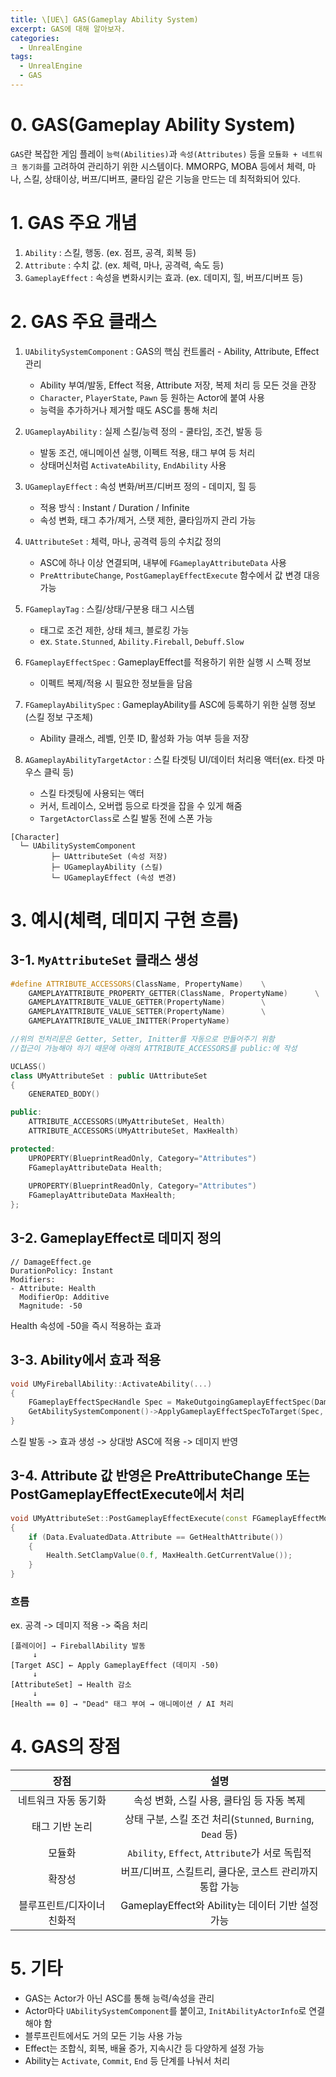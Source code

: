 ```yaml
---
title: \[UE\] GAS(Gameplay Ability System)
excerpt: GAS에 대해 알아보자.
categories:
  - UnrealEngine
tags:
  - UnrealEngine
  - GAS
---
```

# 0. GAS(Gameplay Ability System)

`GAS`란 복잡한 게임 플레이 `능력(Abilities)`과 `속성(Attributes)` 등을 `모듈화 + 네트워크 동기화`를 고려하여 관리하기 위한 시스템이다. MMORPG, MOBA 등에서 체력, 마나, 스킬, 상태이상, 버프/디버프, 쿨타임 같은 기능을 만드는 데 최적화되어 있다.

# 1. GAS 주요 개념

1. `Ability` : 스킬, 행동. (ex. 점프, 공격, 회복 등)
2. `Attribute` : 수치 값. (ex. 체력, 마나, 공격력, 속도 등)
3. `GameplayEffect` : 속성을 변화시키는 효과. (ex. 데미지, 힐, 버프/디버프 등)


# 2. GAS 주요 클래스

1. `UAbilitySystemComponent` : GAS의 핵심 컨트롤러 - Ability, Attribute, Effect 관리
	- Ability 부여/발동, Effect 적용, Attribute 저장, 복제 처리 등 모든 것을 관장
	- `Character`, `PlayerState`, `Pawn` 등 원하는 Actor에 붙여 사용
	- 능력을 추가하거나 제거할 때도 ASC를 통해 처리

2. `UGameplayAbility` : 실제 스킬/능력 정의 - 쿨타임, 조건, 발동 등
	- 발동 조건, 애니메이션 실행, 이펙트 적용, 태그 부여 등 처리
	- 상태머신처럼 `ActivateAbility`, `EndAbility` 사용

3. `UGameplayEffect` : 속성 변화/버프/디버프 정의 - 데미지, 힐 등
	- 적용 방식 : Instant / Duration / Infinite
	- 속성 변화, 태그 추가/제거, 스탯 제한, 쿨타임까지 관리 가능

4. `UAttributeSet` : 체력, 마나, 공격력 등의 수치값 정의
	- ASC에 하나 이상 연결되며, 내부에 `FGameplayAttributeData` 사용
	- `PreAttributeChange`, `PostGameplayEffectExecute` 함수에서 값 변경 대응 가능

5. `FGameplayTag` : 스킬/상태/구분용 태그 시스템
	- 태그로 조건 제한, 상태 체크, 블로킹 가능
	- ex. `State.Stunned`, `Ability.Fireball`, `Debuff.Slow`

6. `FGameplayEffectSpec` : GameplayEffect를 적용하기 위한 실행 시 스펙 정보
	- 이펙트 복제/적용 시 필요한 정보들을 담음

7. `FGameplayAbilitySpec` : GameplayAbility를 ASC에 등록하기 위한 실행 정보(스킬 정보 구조체)
	- Ability 클래스, 레벨, 인풋 ID, 활성화 가능 여부 등을 저장

8. `AGameplayAbilityTargetActor` : 스킬 타겟팅 UI/데이터 처리용 액터(ex. 타겟 마우스 클릭 등)
	- 스킬 타겟팅에 사용되는 액터
	- 커서, 트레이스, 오버랩 등으로 타겟을 잡을 수 있게 해줌
	- `TargetActorClass`로 스킬 발동 전에 스폰 가능

```text
[Character]
  └─ UAbilitySystemComponent
         ├─ UAttributeSet (속성 저장)
         ├─ UGameplayAbility (스킬)
         └─ UGameplayEffect (속성 변경)

```

# 3. 예시(체력, 데미지 구현 흐름)

## 3-1. `MyAttributeSet` 클래스 생성

```c++
#define ATTRIBUTE_ACCESSORS(ClassName, PropertyName)	\
	GAMEPLAYATTRIBUTE_PROPERTY_GETTER(ClassName, PropertyName)		\
	GAMEPLAYATTRIBUTE_VALUE_GETTER(PropertyName)		\
	GAMEPLAYATTRIBUTE_VALUE_SETTER(PropertyName)		\
	GAMEPLAYATTRIBUTE_VALUE_INITTER(PropertyName)

//위의 전처리문은 Getter, Setter, Initter를 자동으로 만들어주기 위함
//접근이 가능해야 하기 때문에 아래의 ATTRIBUTE_ACCESSORS를 public:에 작성

UCLASS()
class UMyAttributeSet : public UAttributeSet
{
    GENERATED_BODY()

public:
	ATTRIBUTE_ACCESSORS(UMyAttributeSet, Health)
	ATTRIBUTE_ACCESSORS(UMyAttributeSet, MaxHealth)

protected:
    UPROPERTY(BlueprintReadOnly, Category="Attributes")
    FGameplayAttributeData Health;
    
    UPROPERTY(BlueprintReadOnly, Category="Attributes")
    FGameplayAttributeData MaxHealth;
};

```

## 3-2. GameplayEffect로 데미지 정의

```text
// DamageEffect.ge
DurationPolicy: Instant  
Modifiers:  
- Attribute: Health  
  ModifierOp: Additive  
  Magnitude: -50
```

Health 속성에 -50을 즉시 적용하는 효과


## 3-3. Ability에서 효과 적용

```c++
void UMyFireballAbility::ActivateAbility(...)
{
    FGameplayEffectSpecHandle Spec = MakeOutgoingGameplayEffectSpec(DamageEffectClass, Level);
    GetAbilitySystemComponent()->ApplyGameplayEffectSpecToTarget(Spec, TargetASC);
}
```

스킬 발동 -> 효과 생성 -> 상대방 ASC에 적용 -> 데미지 반영

## 3-4. Attribute 값 반영은 PreAttributeChange 또는 PostGameplayEffectExecute에서 처리

```c++
void UMyAttributeSet::PostGameplayEffectExecute(const FGameplayEffectModCallbackData& Data)
{
    if (Data.EvaluatedData.Attribute == GetHealthAttribute())
    {
        Health.SetClampValue(0.f, MaxHealth.GetCurrentValue());
    }
}
```


### 흐름

ex. 공격 -> 데미지 적용 -> 죽음 처리

```text
[플레이어] → FireballAbility 발동
     ↓
[Target ASC] ← Apply GameplayEffect (데미지 -50)
     ↓
[AttributeSet] → Health 감소
     ↓
[Health == 0] → "Dead" 태그 부여 → 애니메이션 / AI 처리
```

# 4. GAS의 장점

|       장점       |                       설명                        |
| :------------: | :---------------------------------------------: |
|  네트워크 자동 동기화   |            속성 변화, 스킬 사용, 쿨타임 등 자동 복제            |
|    태그 기반 논리    | 상태 구분, 스킬 조건 처리(`Stunned`, `Burning`, `Dead` 등) |
|      모듈화       |    `Ability`, `Effect`, `Attribute`가 서로 독립적     |
|      확장성       |        버프/디버프, 스킬트리, 쿨다운, 코스트 관리까지 통합 가능        |
| 블루프린트/디자이너 친화적 |      GameplayEffect와 Ability는 데이터 기반 설정 가능      |

# 5. 기타

- GAS는 Actor가 아닌 ASC를 통해 능력/속성을 관리
- Actor마다 `UAbilitySystemComponent`를 붙이고, `InitAbilityActorInfo`로 연결해야 함
- 블루프린트에서도 거의 모든 기능 사용 가능
- Effect는 조합식, 회복, 배율 증가, 지속시간 등 다양하게 설정 가능
- Ability는 `Activate`, `Commit`, `End` 등 단계를 나눠서 처리